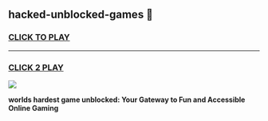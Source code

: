 
## hacked-unblocked-games 👋
<h3>
<a href="https://premium.freeplayer.one?title=hacked-unblocked-games&ref=14F">CLICK TO PLAY</a></h3>
<hr>

<h3>
<a href="https://premium.freeplayer.one?title=hacked-unblocked-games&ref=14F">CLICK 2 PLAY</a>
  
</h3>

<a href="https://premium.freeplayer.one?title=hacked-unblocked-games&ref=12F/"><img src="https://clearcache.store/games.png"></a>


**worlds hardest game unblocked: Your Gateway to Fun and Accessible Online Gaming**
